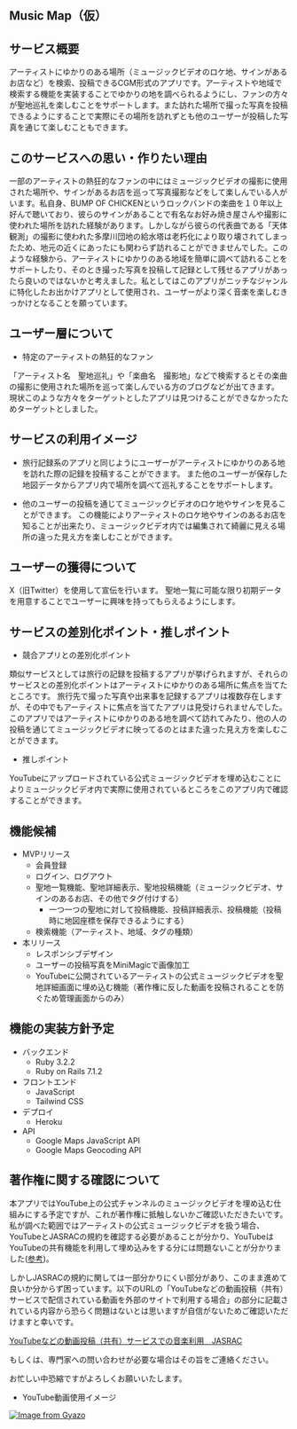 ## Music Map（仮）



## サービス概要
アーティストにゆかりのある場所（ミュージックビデオのロケ地、サインがあるお店など）を検索、投稿できるCGM形式のアプリです。アーティストや地域で検索する機能を実装することでゆかりの地を調べられるようにし、ファンの方々が聖地巡礼を楽しむことをサポートします。また訪れた場所で撮った写真を投稿できるようにすることで実際にその場所を訪れずとも他のユーザーが投稿した写真を通じて楽しむこともできます。



## このサービスへの思い・作りたい理由
一部のアーティストの熱狂的なファンの中にはミュージックビデオの撮影に使用された場所や、サインがあるお店を巡って写真撮影などをして楽しんでいる人がいます。私自身、BUMP OF CHICKENというロックバンドの楽曲を１０年以上好んで聴いており、彼らのサインがあることで有名なお好み焼き屋さんや撮影に使われた場所を訪れた経験があります。しかしながら彼らの代表曲である「天体観測」の撮影に使われた多摩川団地の給水塔は老朽化により取り壊されてしまったため、地元の近くにあったにも関わらず訪れることができませんでした。このような経験から、アーティストにゆかりのある地域を簡単に調べて訪れることをサポートしたり、そのとき撮った写真を投稿して記録として残せるアプリがあったら良いのではないかと考えました。私としてはこのアプリがニッチなジャンルに特化したお出かけアプリとして使用され、ユーザーがより深く音楽を楽しむきっかけとなることを願っています。



## ユーザー層について
- 特定のアーティストの熱狂的なファン

「アーティスト名　聖地巡礼」や「楽曲名　撮影地」などで検索するとその楽曲の撮影に使用された場所を巡って楽しんでいる方のブログなどが出てきます。
現状このような方々をターゲットとしたアプリは見つけることができなかったためターゲットとしました。



## サービスの利用イメージ
- 旅行記録系のアプリと同じようにユーザーがアーティストにゆかりのある地を訪れた際の記録を投稿することができます。
  また他のユーザーが保存した地図データからアプリ内で場所を調べて巡礼することをサポートします。

- 他のユーザーの投稿を通じてミュージックビデオのロケ地やサインを見ることができます。
  この機能によりアーティストのロケ地やサインのあるお店を知ることが出来たり、ミュージックビデオ内では編集されて綺麗に見える場所の違った見え方を楽しむことができます。



## ユーザーの獲得について
X（旧Twitter）を使用して宣伝を行います。
聖地一覧に可能な限り初期データを用意することでユーザーに興味を持ってもらえるようにします。



## サービスの差別化ポイント・推しポイント
- 競合アプリとの差別化ポイント

類似サービスとしては旅行の記録を投稿するアプリが挙げられますが、それらのサービスとの差別化ポイントはアーティストにゆかりのある場所に焦点を当てたところです。
旅行先で撮った写真や出来事を記録するアプリは複数存在しますが、その中でもアーティストに焦点を当てたアプリは見受けられませんでした。
このアプリではアーティストにゆかりのある地を調べて訪れてみたり、他の人の投稿を通じてミュージックビデオに映ってるのとはまた違った見え方を楽しむことができます。


- 推しポイント

YouTubeにアップロードされている公式ミュージックビデオを埋め込むことによりミュージックビデオ内で実際に使用されているところをこのアプリ内で確認することができます。



## 機能候補
- MVPリリース
  - 会員登録
  - ログイン、ログアウト
  - 聖地一覧機能、聖地詳細表示、聖地投稿機能（ミュージックビデオ、サインのあるお店、その他でタグ付けする）
    - 一つ一つの聖地に対して投稿機能、投稿詳細表示、投稿機能（投稿時に地図座標を保存できるようにする）
  - 検索機能（アーティスト、地域、タグの種類）
- 本リリース
  - レスポンシブデザイン
  - ユーザーの投稿写真をMiniMagicで画像加工
  - YouTubeに公開されているアーティストの公式ミュージックビデオを聖地詳細画面に埋め込む機能（著作権に反した動画を投稿されることを防ぐため管理画面からのみ）



## 機能の実装方針予定
- バックエンド
  - Ruby 3.2.2
  - Ruby on Rails 7.1.2
- フロントエンド
  - JavaScript
  - Tailwind CSS
- デプロイ
  - Heroku
- API
  - Google Maps JavaScript API
  - Google Maps Geocoding API



## 著作権に関する確認について
本アプリではYouTube上の公式チャンネルのミュージックビデオを埋め込む仕組みにする予定ですが、これが著作権に抵触しないかご確認いただきたいです。
私が調べた範囲ではアーティストの公式ミュージックビデオを扱う場合、YouTubeとJASRACの規約を確認する必要があることが分かり、YouTubeはYouTubeの共有機能を利用して埋め込みをする分には問題ないことが分かりました([参考](https://www.yutomo.com/itsupport/it-wordpress/youtube/))。

しかしJASRACの規約に関しては一部分かりにくい部分があり、このまま進めて良いか分からず困っています。以下のURLの「YouTubeなどの動画投稿（共有）サービスで配信されている動画を外部のサイトで利用する場合」の部分に記載されている内容から恐らく問題はないとは思いますが自信がないためご確認いただけますと幸いです。

[YouTubeなどの動画投稿（共有）サービスでの音楽利用　JASRAC](https://www.jasrac.or.jp/info/network/pickup/movie.html)


もしくは、専門家への問い合わせが必要な場合はその旨をご連絡ください。

お忙しい中恐縮ですがよろしくお願いいたします。

- YouTube動画使用イメージ

[![Image from Gyazo](https://i.gyazo.com/f4e82599f97e55ecf94fade7bc3b40c0.png)](https://gyazo.com/f4e82599f97e55ecf94fade7bc3b40c0)
